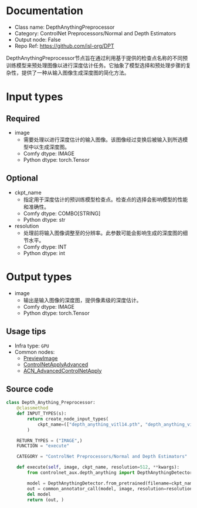 
# Documentation
- Class name: DepthAnythingPreprocessor
- Category: ControlNet Preprocessors/Normal and Depth Estimators
- Output node: False
- Repo Ref: https://github.com/isl-org/DPT

DepthAnythingPreprocessor节点旨在通过利用基于提供的检查点名称的不同预训练模型来预处理图像以进行深度估计任务。它抽象了模型选择和预处理步骤的复杂性，提供了一种从输入图像生成深度图的简化方法。

# Input types
## Required
- image
    - 需要处理以进行深度估计的输入图像。该图像经过变换后被输入到所选模型中以生成深度图。
    - Comfy dtype: IMAGE
    - Python dtype: torch.Tensor
## Optional
- ckpt_name
    - 指定用于深度估计的预训练模型检查点。检查点的选择会影响模型的性能和准确性。
    - Comfy dtype: COMBO[STRING]
    - Python dtype: str
- resolution
    - 处理前将输入图像调整至的分辨率。此参数可能会影响生成的深度图的细节水平。
    - Comfy dtype: INT
    - Python dtype: int

# Output types
- image
    - 输出是输入图像的深度图，提供像素级的深度估计。
    - Comfy dtype: IMAGE
    - Python dtype: torch.Tensor


## Usage tips
- Infra type: `GPU`
- Common nodes:
    - [PreviewImage](../../Comfy/Nodes/PreviewImage.md)
    - [ControlNetApplyAdvanced](../../Comfy/Nodes/ControlNetApplyAdvanced.md)
    - [ACN_AdvancedControlNetApply](../../ComfyUI-Advanced-ControlNet/Nodes/ACN_AdvancedControlNetApply.md)



## Source code
```python
class Depth_Anything_Preprocessor:
    @classmethod
    def INPUT_TYPES(s):
        return create_node_input_types(
            ckpt_name=(["depth_anything_vitl14.pth", "depth_anything_vitb14.pth", "depth_anything_vits14.pth"], {"default": "depth_anything_vitl14.pth"})
        )

    RETURN_TYPES = ("IMAGE",)
    FUNCTION = "execute"

    CATEGORY = "ControlNet Preprocessors/Normal and Depth Estimators"

    def execute(self, image, ckpt_name, resolution=512, **kwargs):
        from controlnet_aux.depth_anything import DepthAnythingDetector

        model = DepthAnythingDetector.from_pretrained(filename=ckpt_name).to(model_management.get_torch_device())
        out = common_annotator_call(model, image, resolution=resolution)
        del model
        return (out, )

```
